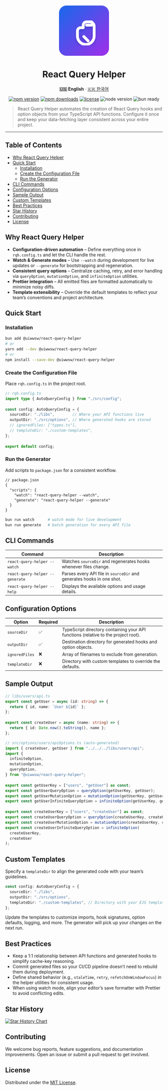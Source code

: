 <p align="center">
  <img src="./assets/logo.svg" alt="React Query Helper Logo" width="160" />
</p>

<h1 align="center">React Query Helper</h1>

<p align="center">
  <strong>🇺🇸 English</strong> · <a href="README.md">🇰🇷 한국어</a>
</p>

<p align="center">
  <a href="https://www.npmjs.com/package/@uiwwsw/react-query-helper"><img src="https://img.shields.io/npm/v/@uiwwsw/react-query-helper.svg?color=2563eb" alt="npm version" /></a>
  <a href="https://www.npmjs.com/package/@uiwwsw/react-query-helper"><img src="https://img.shields.io/npm/dm/@uiwwsw/react-query-helper.svg?color=9333ea" alt="npm downloads" /></a>
  <a href="https://github.com/uiwwsw/react-query-helper/blob/main/LICENSE"><img src="https://img.shields.io/badge/license-MIT-10b981.svg" alt="license" /></a>
  <img src="https://img.shields.io/badge/Node.js-%3E%3D18.0-000000.svg?logo=node.js" alt="node version" />
  <img src="https://img.shields.io/badge/Bun-ready-f97316.svg?logo=bun" alt="bun ready" />
</p>

> React Query Helper automates the creation of React Query hooks and option objects from your TypeScript API functions. Configure it once and keep your data-fetching layer consistent across your entire project.

---

## Table of Contents

- [Why React Query Helper](#why-react-query-helper)
- [Quick Start](#quick-start)
  - [Installation](#installation)
  - [Create the Configuration File](#create-the-configuration-file)
  - [Run the Generator](#run-the-generator)
- [CLI Commands](#cli-commands)
- [Configuration Options](#configuration-options)
- [Sample Output](#sample-output)
- [Custom Templates](#custom-templates)
- [Best Practices](#best-practices)
- [Star History](#star-history)
- [Contributing](#contributing)
- [License](#license)

## Why React Query Helper

- **Configuration-driven automation** – Define everything once in `rqh.config.ts` and let the CLI handle the rest.
- **Watch & Generate modes** – Use `--watch` during development for live updates or `--generate` for bootstrapping and regeneration.
- **Consistent query options** – Centralize caching, retry, and error handling via `queryOption`, `mutationOption`, and `infiniteOption` utilities.
- **Prettier integration** – All emitted files are formatted automatically to minimize noisy diffs.
- **Template extensibility** – Override the default templates to reflect your team’s conventions and project architecture.

## Quick Start

### Installation

```bash
bun add @uiwwsw/react-query-helper
# or
yarn add --dev @uiwwsw/react-query-helper
# or
npm install --save-dev @uiwwsw/react-query-helper
```

### Create the Configuration File

Place `rqh.config.ts` in the project root.

```ts
// rqh.config.ts
import type { AutoQueryConfig } from "./src/config";

const config: AutoQueryConfig = {
  sourceDir: "./libs",        // Where your API functions live
  outputDir: "./src/options", // Where generated hooks are stored
  // ignoredFiles: ["types.ts"],
  // templateDir: "./custom-templates",
};

export default config;
```

### Run the Generator

Add scripts to `package.json` for a consistent workflow.

```jsonc
// package.json
{
  "scripts": {
    "watch": "react-query-helper --watch",
    "generate": "react-query-helper --generate"
  }
}
```

```bash
bun run watch      # watch mode for live development
bun run generate   # batch generation for every API file
```

## CLI Commands

| Command | Description |
| --- | --- |
| `react-query-helper --watch` | Watches `sourceDir` and regenerates hooks whenever files change. |
| `react-query-helper --generate` | Parses every API file in `sourceDir` and generates hooks in one shot. |
| `react-query-helper --help` | Displays the available options and usage details. |

## Configuration Options

| Option | Required | Description |
| --- | --- | --- |
| `sourceDir` | ✅ | TypeScript directory containing your API functions (relative to the project root). |
| `outputDir` | ✅ | Destination directory for generated hooks and option objects. |
| `ignoredFiles` | ❌ | Array of filenames to exclude from generation. |
| `templateDir` | ❌ | Directory with custom templates to override the defaults. |

## Sample Output

```ts
// libs/users/api.ts
export const getUser = async (id: string) => {
  return { id, name: `User ${id}` };
};

export const createUser = async (name: string) => {
  return { id: Date.now().toString(), name };
};
```

```ts
// src/options/users/apiOptions.ts (auto-generated)
import { createUser, getUser } from "../../../libs/users/api";
import {
  infiniteOption,
  mutationOption,
  queryOption,
} from "@uiwwsw/react-query-helper";

export const getUserKey = ["users", "getUser"] as const;
export const getUserQueryOption = queryOption(getUserKey, getUser);
export const getUserMutationOption = mutationOption(getUserKey, getUser);
export const getUserInfiniteQueryOption = infiniteOption(getUserKey, getUser);

export const createUserKey = ["users", "createUser"] as const;
export const createUserQueryOption = queryOption(createUserKey, createUser);
export const createUserMutationOption = mutationOption(createUserKey, createUser);
export const createUserInfiniteQueryOption = infiniteOption(
  createUserKey,
  createUser
);
```

## Custom Templates

Specify a `templateDir` to align the generated code with your team’s guidelines.

```ts
const config: AutoQueryConfig = {
  sourceDir: "./libs",
  outputDir: "./src/options",
  templateDir: "./custom-templates", // Directory with your EJS templates
};
```

Update the templates to customize imports, hook signatures, option defaults, logging, and more. The generator will pick up your changes on the next run.

## Best Practices

- Keep a 1:1 relationship between API functions and generated hooks to simplify cache-key reasoning.
- Commit generated files so your CI/CD pipeline doesn’t need to rebuild them during deployment.
- Define shared behavior (e.g., `staleTime`, `retry`, `refetchOnWindowFocus`) in the helper utilities for consistent usage.
- When using watch mode, align your editor’s save formatter with Prettier to avoid conflicting edits.

## Star History

[![Star History Chart](https://api.star-history.com/svg?repos=uiwwsw/react-query-helper&type=Date)](https://star-history.com/#uiwwsw/react-query-helper&Date)

## Contributing

We welcome bug reports, feature suggestions, and documentation improvements. Open an issue or submit a pull request to get involved.

## License

Distributed under the [MIT License](LICENSE).
